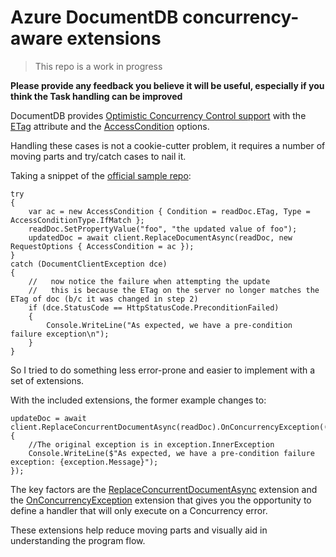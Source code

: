 # Azure DocumentDB concurrency-aware extensions

>This repo is a work in progress

**Please provide any feedback you believe it will be useful, especially if you think the Task handling can be improved**

DocumentDB provides [Optimistic Concurrency Control support](https://docs.microsoft.com/azure/documentdb/documentdb-faq) with the [ETag](https://en.wikipedia.org/wiki/HTTP_ETag) attribute and the [AccessCondition](https://msdn.microsoft.com/library/en-us/Dn799196.aspx) options.

Handling these cases is not a cookie-cutter problem, it requires a number of moving parts and try/catch cases to nail it.

Taking a snippet of the [official sample repo](https://github.com/Azure/azure-documentdb-dotnet/blob/master/samples/code-samples/DocumentManagement/Program.cs#L397):

    try
    {
    	var ac = new AccessCondition { Condition = readDoc.ETag, Type = AccessConditionType.IfMatch };
    	readDoc.SetPropertyValue("foo", "the updated value of foo");
    	updatedDoc = await client.ReplaceDocumentAsync(readDoc, new RequestOptions { AccessCondition = ac });
    }
    catch (DocumentClientException dce)
    {
    	//   now notice the failure when attempting the update 
    	//   this is because the ETag on the server no longer matches the ETag of doc (b/c it was changed in step 2)
    	if (dce.StatusCode == HttpStatusCode.PreconditionFailed)
    	{
		    Console.WriteLine("As expected, we have a pre-condition failure exception\n");
	    }
    }

So I tried to do something less error-prone and easier to implement with a set of extensions.

With the included extensions, the former example changes to:

    updateDoc = await client.ReplaceConcurrentDocumentAsync(readDoc).OnConcurrencyException((exception)=>
    {
    	//The original exception is in exception.InnerException
    	Console.WriteLine($"As expected, we have a pre-condition failure exception: {exception.Message}");
    });
 
 The key factors are the [ReplaceConcurrentDocumentAsync](https://github.com/ealsur/concurrentdocdb/blob/master/src/DocumentDb.Concurrency/DocumentClientExtensions.cs) extension and the [OnConcurrencyException](https://github.com/ealsur/concurrentdocdb/blob/master/src/DocumentDb.Concurrency/ConcurrencyExceptionTaskExtension.cs) extension that gives you the opportunity to define a handler that will only execute on a Concurrency error.
 
 These extensions help reduce moving parts and visually aid in understanding the program flow.
 

 
  
